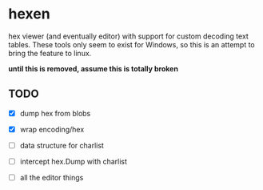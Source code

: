 # hexen

hex viewer (and eventually editor) with support for custom decoding text tables. These tools only seem to exist for Windows, so this is an attempt to bring the feature to linux.

**until this is removed, assume this is totally broken**

## TODO
- [x] dump hex from blobs
- [x] wrap encoding/hex
- [ ] data structure for charlist
- [ ] intercept hex.Dump with charlist
- [ ] all the editor things

